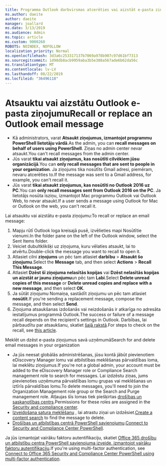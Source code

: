 ```yaml
---
title: Programma Outlook darbvirsmas atcerēties vai aizstāt e-pasta ziņojumu
ms.author: daeite
author: daeite
manager: joallard
ms.date: 3/13/2019
ms.audience: Admin
ms.topic: article
ms.custom: 9000260
ROBOTS: NOINDEX, NOFOLLOW
localization_priority: Normal
ms.openlocfilehash: 3d3a6c253317137b7069a978b907c97d61bf7313
ms.sourcegitcommit: 1d98db8acb9959aba3b5e308a567ade6b62da56c
ms.translationtype: MT
ms.contentlocale: lv-LV
ms.lasthandoff: 08/22/2019
ms.locfileid: "36496118"
---
```

# <a name="recall-or-replace-an-outlook-email-message"></a><span data-ttu-id="7941e-102">Atsauktu vai aizstātu Outlook e-pasta ziņojumu</span><span class="sxs-lookup"><span data-stu-id="7941e-102">Recall or replace an Outlook email message</span></span>

- <span data-ttu-id="7941e-103">Kā administrators, varat **Atsaukt ziņojumus, izmantojot programmu PowerShell lietotāju vārdā**.</span><span class="sxs-lookup"><span data-stu-id="7941e-103">As the admin, you can **recall messages on behalf of users using PowerShell**.</span></span> <span data-ttu-id="7941e-104">Ziņas no admin center nevar atsaukt.</span><span class="sxs-lookup"><span data-stu-id="7941e-104">You can't recall messages from the admin center.</span></span>
- <span data-ttu-id="7941e-105">Jūs varat **tikai atsaukt ziņojumus, kas nosūtīti cilvēkiem jūsu organizācijā**.</span><span class="sxs-lookup"><span data-stu-id="7941e-105">You can **only recall messages that are sent to people in your organization**.</span></span> <span data-ttu-id="7941e-106">Ja ziņojums tika nosūtīts Gmail adresi, piemēram, nevaru atcerēties to.</span><span class="sxs-lookup"><span data-stu-id="7941e-106">If the message was sent to a Gmail address, for example, you can't recall it.</span></span>
- <span data-ttu-id="7941e-107">Jūs varat **tikai atsaukt ziņojumus, kas nosūtīti no Outlook 2016 uz PC**.</span><span class="sxs-lookup"><span data-stu-id="7941e-107">You can **only recall messages sent from Outlook 2016 on the PC**.</span></span> <span data-ttu-id="7941e-108">Ja lietotājs nosūta īsziņu, izmantojot Mac programmu Outlook vai Outlook Web, to nevar atsaukt.</span><span class="sxs-lookup"><span data-stu-id="7941e-108">If a user sends a message using Outlook for Mac or Outlook on the web, you can't recall it.</span></span>

<span data-ttu-id="7941e-109">Lai atsauktu vai aizstātu e-pasta ziņojumu:</span><span class="sxs-lookup"><span data-stu-id="7941e-109">To recall or replace an email message:</span></span>

1. <span data-ttu-id="7941e-110">Mapju rūtī Outlook loga kreisajā pusē, izvēlieties mapi Nosūtītie vienumi.</span><span class="sxs-lookup"><span data-stu-id="7941e-110">In the folder pane on the left of the Outlook window, select the Sent Items folder.</span></span>
1. <span data-ttu-id="7941e-111">Veiciet dubultklikšķi uz ziņojuma, kuru vēlaties atsaukt, lai to atvērtu.</span><span class="sxs-lookup"><span data-stu-id="7941e-111">Double-click the message you want to recall to open it.</span></span>
1. <span data-ttu-id="7941e-112">Atlasiet cilni **ziņojums** un pēc tam atlasiet **darbību** > **Atsaukt šo ziņojumu**.</span><span class="sxs-lookup"><span data-stu-id="7941e-112">Select the **Message** tab, and then select **Actions** > **Recall This Message**.</span></span>
1. <span data-ttu-id="7941e-113">Atlasiet **Dzēst šī ziņojuma nelasītās kopijas** vai **Dzēst nelasītās kopijas un aizstāt ar jaunu ziņojumu**un pēc tam **Labi**.</span><span class="sxs-lookup"><span data-stu-id="7941e-113">Select **Delete unread copies of this message** or **Delete unread copies and replace with a new message**, and then select **OK**.</span></span>
1. <span data-ttu-id="7941e-114">Ja sūtāt ziņojumu Nomaiņa, sastādīt ziņojumu un pēc tam atlasiet **nosūtīt**.</span><span class="sxs-lookup"><span data-stu-id="7941e-114">If you're sending a replacement message, compose the message, and then select **Send**.</span></span>
1. <span data-ttu-id="7941e-115">Ziņojuma atsaukšanas izdošanās vai neizdošanās ir atkarīga no adresāta iestatījumus programmā Outlook.</span><span class="sxs-lookup"><span data-stu-id="7941e-115">The success or failure of a message recall depends on the recipient's settings in Outlook.</span></span> <span data-ttu-id="7941e-116">Darbības, lai pārbaudītu par atsaukšanu, skatiet [šajā rakstā](https://support.office.com/article/35027f88-d655-4554-b4f8-6c0729a723a0).</span><span class="sxs-lookup"><span data-stu-id="7941e-116">For steps to check on the recall, see [this article](https://support.office.com/article/35027f88-d655-4554-b4f8-6c0729a723a0).</span></span>

<span data-ttu-id="7941e-117">Meklēt un dzēst e-pasta ziņojumus savā uzņēmumā</span><span class="sxs-lookup"><span data-stu-id="7941e-117">Search for and delete email messages in your organization</span></span>

- <span data-ttu-id="7941e-118">Ja jūs neesat globālās administrēšanas, jūsu kontā jābūt pievienotiem eDiscovery Manager lomu vai atbilstības meklēšanas pārvaldības loma, lai meklētu ziņojumus.</span><span class="sxs-lookup"><span data-stu-id="7941e-118">If you're not a global admin, your account must be added to the eDiscovery Manager role or Compliance Search management role to search for messages.</span></span> <span data-ttu-id="7941e-119">Lai izdzēstu ziņas, jums pievienoties uzņēmuma pārvaldības lomu grupas vai meklēšanas un iztīrīs pārvaldības lomu.</span><span class="sxs-lookup"><span data-stu-id="7941e-119">To delete messages, you'll need to join the Organization Management role group or the Search and Purge management role.</span></span> <span data-ttu-id="7941e-120">Atļaujas šīs lomas tiek piešķirtas [drošības un saskaņotības centrs](https://go.microsoft.com/fwlink/?linkid=2083731).</span><span class="sxs-lookup"><span data-stu-id="7941e-120">Permissions for these roles are assigned in the [Security and compliance center](https://go.microsoft.com/fwlink/?linkid=2083731).</span></span>
- <span data-ttu-id="7941e-121">[Izveidošana satura meklēšanu](https://docs.microsoft.com/office365/securitycompliance/content-search) , lai atrastu ziņai un izdzēsiet.</span><span class="sxs-lookup"><span data-stu-id="7941e-121">[Create a content search](https://docs.microsoft.com/office365/securitycompliance/content-search) to find the message to delete.</span></span>
- <span data-ttu-id="7941e-122">[Drošības un atbilstības centrā PowerShell savienojumu](https://docs.microsoft.com/powershell/exchange/office-365-scc/connect-to-scc-powershell/connect-to-scc-powershell?view=exchange-ps).</span><span class="sxs-lookup"><span data-stu-id="7941e-122">[Connect to Security and Compliance Center PowerShell](https://docs.microsoft.com/powershell/exchange/office-365-scc/connect-to-scc-powershell/connect-to-scc-powershell?view=exchange-ps).</span></span>

<span data-ttu-id="7941e-123">Ja jūs izmantojat vairāku faktoru autentifikaciju, skatiet [Office 365 drošību un atbilstību centra PowerShell savienojuma izveide, izmantojot vairāku faktoru autentifikaciju](https://docs.microsoft.com/powershell/exchange/office-365-scc/connect-to-scc-powershell/mfa-connect-to-scc-powershell?view=exchange-ps).</span><span class="sxs-lookup"><span data-stu-id="7941e-123">If you're using multi-factor authentication, see [Connect to Office 365 Security and Compliance Center PowerShell using multi-factor authentication](https://docs.microsoft.com/powershell/exchange/office-365-scc/connect-to-scc-powershell/mfa-connect-to-scc-powershell?view=exchange-ps).</span></span>